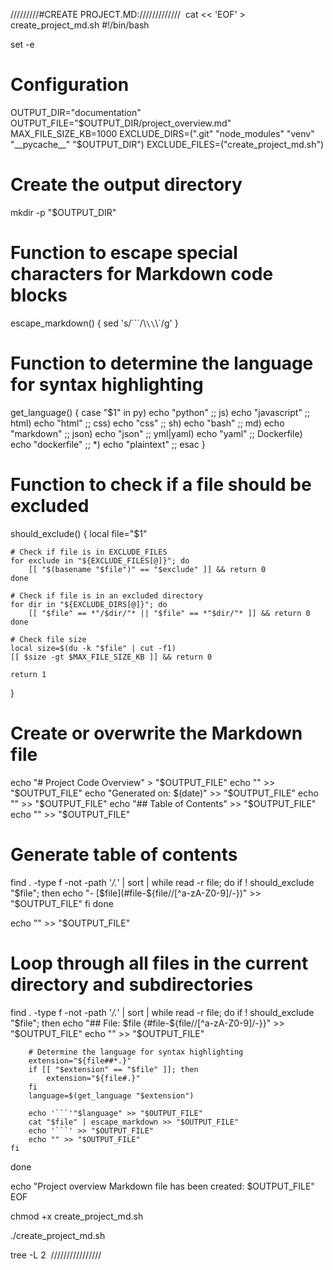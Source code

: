 /////////#CREATE PROJECT.MD://///////////  cat << 'EOF' > create_project_md.sh
#!/bin/bash

set -e

# Configuration
OUTPUT_DIR="documentation"
OUTPUT_FILE="$OUTPUT_DIR/project_overview.md"
MAX_FILE_SIZE_KB=1000
EXCLUDE_DIRS=(".git" "node_modules" "venv" "__pycache__" "$OUTPUT_DIR")
EXCLUDE_FILES=("create_project_md.sh")

# Create the output directory
mkdir -p "$OUTPUT_DIR"

# Function to escape special characters for Markdown code blocks
escape_markdown() {
    sed 's/```/\\`\\`\\`/g'
}

# Function to determine the language for syntax highlighting
get_language() {
    case "$1" in
        py) echo "python" ;;
        js) echo "javascript" ;;
        html) echo "html" ;;
        css) echo "css" ;;
        sh) echo "bash" ;;
        md) echo "markdown" ;;
        json) echo "json" ;;
        yml|yaml) echo "yaml" ;;
        Dockerfile) echo "dockerfile" ;;
        *) echo "plaintext" ;;
    esac
}

# Function to check if a file should be excluded
should_exclude() {
    local file="$1"
    
    # Check if file is in EXCLUDE_FILES
    for exclude in "${EXCLUDE_FILES[@]}"; do
        [[ "$(basename "$file")" == "$exclude" ]] && return 0
    done
    
    # Check if file is in an excluded directory
    for dir in "${EXCLUDE_DIRS[@]}"; do
        [[ "$file" == *"/$dir/"* || "$file" == *"$dir/"* ]] && return 0
    done
    
    # Check file size
    local size=$(du -k "$file" | cut -f1)
    [[ $size -gt $MAX_FILE_SIZE_KB ]] && return 0
    
    return 1
}

# Create or overwrite the Markdown file
echo "# Project Code Overview" > "$OUTPUT_FILE"
echo "" >> "$OUTPUT_FILE"
echo "Generated on: $(date)" >> "$OUTPUT_FILE"
echo "" >> "$OUTPUT_FILE"
echo "## Table of Contents" >> "$OUTPUT_FILE"
echo "" >> "$OUTPUT_FILE"

# Generate table of contents
find . -type f -not -path '*/\.*' | sort | while read -r file; do
    if ! should_exclude "$file"; then
        echo "- [$file](#file-${file//[^a-zA-Z0-9]/-})" >> "$OUTPUT_FILE"
    fi
done

echo "" >> "$OUTPUT_FILE"

# Loop through all files in the current directory and subdirectories
find . -type f -not -path '*/\.*' | sort | while read -r file; do
    if ! should_exclude "$file"; then
        echo "## File: $file {#file-${file//[^a-zA-Z0-9]/-}}" >> "$OUTPUT_FILE"
        echo "" >> "$OUTPUT_FILE"
        
        # Determine the language for syntax highlighting
        extension="${file##*.}"
        if [[ "$extension" == "$file" ]]; then
            extension="${file#.}"
        fi
        language=$(get_language "$extension")
        
        echo '```'"$language" >> "$OUTPUT_FILE"
        cat "$file" | escape_markdown >> "$OUTPUT_FILE"
        echo '```' >> "$OUTPUT_FILE"
        echo "" >> "$OUTPUT_FILE"
    fi
done

echo "Project overview Markdown file has been created: $OUTPUT_FILE"
EOF

chmod +x create_project_md.sh

./create_project_md.sh

tree -L 2
 ////////////////